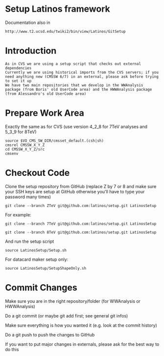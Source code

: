 Setup Latinos framework
=======================

Documentation also in

    http://www.t2.ucsd.edu/twiki2/bin/view/Latinos/GitSetup

# Introduction

    As in CVS we are using a setup script that checks out external dependencies
    Currently we are using historical imports from the CVS servers; if you need anything new (CMSSW 6/7) in an external, please ask before trying to set it up
    We have two main repositories that we develop in the WWAnalysis package (from Boris' old UserCode area) and the HWWAnalysis package (from Alessandro's old UserCode area) 


# Prepare Work Area

Exactly the same as for CVS (use version 4_2_8 for 7TeV analyses and 5_3_9 for 8TeV) 

    source $VO_CMS_SW_DIR/cmsset_default.(csh|sh)
    cmsrel CMSSW_X_Y_Z
    cd CMSSW_X_Y_Z/src
    cmsenv


# Checkout Code

Clone the setup repository from GitHub (replace Z by 7 or 8 and make sure your SSH keys are setup at GitHub otherwise you'll have to type your password many times) 

    git clone --branch ZTeV git@github.com:latinos/setup.git LatinosSetup

For example:

    git clone --branch 7TeV git@github.com:latinos/setup.git LatinosSetup

    git clone --branch 8TeV git@github.com:latinos/setup.git LatinosSetup

And run the setup script 

    source LatinosSetup/Setup.sh

For datacard maker setup only: 

    source LatinosSetup/SetupShapeOnly.sh


# Commit Changes

Make sure you are in the right repository/folder (for WWAnalysis or HWWAnalysis)

Do a git commit (or maybe git add first; see general git infos)

Make sure everything is how you wanted it (e.g. look at the commit history)

Do a git push to push the changes to GitHub

If you want to put major changes in externals, please ask for the best way to do this 

